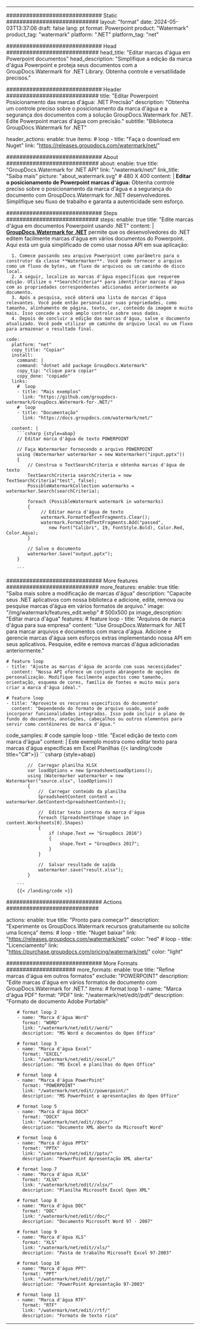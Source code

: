
---
############################# Static ############################
layout: "format"
date:  2024-05-03T13:37:06
draft: false
lang: pt
format: Powerpoint
product: "Watermark"
product_tag: "watermark"
platform: ".NET"
platform_tag: "net"

############################# Head ############################
head_title: "Editar marcas d'água em Powerpoint documentos"
head_description: "Simplifique a edição da marca d'água Powerpoint e proteja seus documentos com a GroupDocs.Watermark for .NET Library. Obtenha controle e versatilidade precisos."

############################# Header ############################
title: "Editar Powerpoint Posicionamento das marcas d'água: .NET Precisão" 
description: "Obtenha um controle preciso sobre o posicionamento da marca d'água e a segurança dos documentos com a solução GroupDocs.Watermark for .NET. Edite Powerpoint marcas d'água com precisão."
subtitle: "Biblioteca GroupDocs.Watermark for .NET" 

header_actions:
  enable: true
  items:
    #  loop
    - title: "Faça o download em Nuget"
      link: "https://releases.groupdocs.com/watermark/net/"
      
############################# About ############################
about:
    enable: true
    title: "GroupDocs.Watermark for .NET API"
    link: "/watermark/net/"
    link_title: "Saiba mais"
    picture: "about_watermark.svg" # 480 X 400
    content: |
       **Editar o posicionamento de Powerpoint marcas d'água:** Obtenha controle preciso sobre o posicionamento da marca d'água e a segurança do documento com GroupDocs.Watermark for .NET desenvolvedores. Simplifique seu fluxo de trabalho e garanta a autenticidade sem esforço.

############################# Steps ############################
steps:
    enable: true
    title: "Edite marcas d'água em documentos Powerpoint usando .NET"
    content: |
      **[GroupDocs.Watermark for .NET](https://products.groupdocs.com/watermark/net/)** permite que os desenvolvedores do .NET editem facilmente marcas d'água em vários documentos do Powerpoint. Aqui está um guia simplificado de como usar nossa API em sua aplicação:
      
      1. Comece passando seu arquivo Powerpoint como parâmetro para o construtor da classe **Watermarker**. Você pode fornecer o arquivo como um fluxo de bytes, um fluxo de arquivos ou um caminho de disco local.
      2. A seguir, localize as marcas d'água específicas que requerem edição. Utilize o **SearchCriteria** para identificar marcas d'água com as propriedades correspondentes adicionadas anteriormente ao documento.
      3. Após a pesquisa, você obterá uma lista de marcas d'água relevantes. Você pode então personalizar suas propriedades, como tamanho, alinhamento de página, texto, cor, conteúdo da imagem e muito mais. Isso concede a você amplo controle sobre seus dados.
      4. Depois de concluir a edição das marcas d'água, salve o documento atualizado. Você pode utilizar um caminho de arquivo local ou um fluxo para armazenar o resultado final.
   
    code:
      platform: "net"
      copy_title: "Copiar"
      install:
        command: |
        command: "dotnet add package GroupDocs.Watermark"
        copy_tip: "clique para copiar"
        copy_done: "copiado"
      links:
        #  loop
        - title: "Mais exemplos"
          link: "https://github.com/groupdocs-watermark/GroupDocs.Watermark-for-.NET/"
        #  loop
        - title: "Documentação"
          link: "https://docs.groupdocs.com/watermark/net/"
          
      content: |
        ```csharp {style=abap}
        // Editar marca d'água de texto POWERPOINT

        // Faça Watermarker fornecendo o arquivo POWERPOINT
        using (Watermarker watermarker = new Watermarker("input.pptx"))
        {
            // Construa o TextSearchCriteria e obtenha marcas d'água de texto
            TextSearchCriteria searchCriteria = new TextSearchCriteria("test", false);
            PossibleWatermarkCollection watermarks = watermarker.Search(searchCriteria);

            foreach (PossibleWatermark watermark in watermarks)
            {
                 // Editar marca d'água de texto
                 watermark.FormattedTextFragments.Clear();
                 watermark.FormattedTextFragments.Add("passed", 
                    new Font("Calibri", 19, FontStyle.Bold), Color.Red, Color.Aqua);
            }

            // Salve o documento
            watermarker.Save("output.pptx");
        }
        
        ```            

############################# More features ############################
more_features:
  enable: true
  title: "Saiba mais sobre a modificação de marcas d'água"
  description: "Capacite seus .NET aplicativos com nossa biblioteca e adicione, edite, remova ou pesquise marcas d'água em vários formatos de arquivo."
  image: "/img/watermark/features_edit.webp" # 500x500 px
  image_description: "Editar marca d'água"
  features:
    # feature loop
    - title: "Arquivos de marca d'água para sua empresa"
      content: "Use GroupDocs.Watermark for .NET para marcar arquivos e documentos com marca d'água. Adicione e gerencie marcas d'água sem esforços extras implementando nossa API em seus aplicativos. Pesquise, edite e remova marcas d'água adicionadas anteriormente."

    # feature loop
    - title: "Ajuste as marcas d'água de acordo com suas necessidades"
      content: "Nossa API oferece um conjunto abrangente de opções de personalização. Modifique facilmente aspectos como tamanho, orientação, esquema de cores, família de fontes e muito mais para criar a marca d'água ideal."

    # feature loop
    - title: "Aproveite os recursos específicos do documento"
      content: "Dependendo do formato de arquivo usado, você pode incorporar funcionalidades integradas. Isso pode incluir o plano de fundo do documento, anotações, cabeçalhos ou outros elementos para servir como contêineres de marca d'água."
      
  code_samples:
    # code sample loop
    - title: "Excel edição de texto com marca d'água"
      content: |
        Este exemplo mostra como editar texto para marcas d'água específicas em Excel Planilhas
        {{< landing/code title="C#">}}
        ```csharp {style=abap}
        
            //  Carregar planilha XLSX
            var loadOptions = new SpreadsheetLoadOptions();
            using (Watermarker watermarker = new Watermarker("source.xlsx", loadOptions))
            {
                //  Carregar conteúdo da planilha
                SpreadsheetContent content = watermarker.GetContent<SpreadsheetContent>();

                //  Editar texto interno da marca d'água
                foreach (SpreadsheetShape shape in content.Worksheets[0].Shapes)
                {
                    if (shape.Text == "GroupDocs 2016")
                    {
                        shape.Text = "GroupDocs 2017";
                    }
                }

                //  Salvar resultado de saída
                watermarker.save("result.xlsx");
            }

        ```
        {{< /landing/code >}}


############################# Actions ############################

actions:
  enable: true
  title: "Pronto para começar?"
  description: "Experimente os GroupDocs.Watermark recursos gratuitamente ou solicite uma licença"
  items:
    #  loop
    - title: "Nuget baixar"
      link: "https://releases.groupdocs.com/watermark/net/"
      color: "red"
        #  loop
    - title: "Licenciamento"
      link: "https://purchase.groupdocs.com/pricing/watermark/net/"
      color: "light"


############################# More Formats #####################
more_formats:
    enable: true
    title: "Refine marcas d'água em outros formatos"
    exclude: "POWERPOINT"
    description: "Edite marcas d'água em vários formatos de documento com GroupDocs.Watermark for .NET."
    items: 
        # format loop 1
        - name: "Marca d'água PDF"
          format: "PDF"
          link: "/watermark/net/edit//pdf/"
          description: "Formato de documento Adobe Portable"

        # format loop 2
        - name: "Marca d'água Word"
          format: "WORD"
          link: "/watermark/net/edit//word/"
          description: "MS Word e documentos do Open Office"
          
        # format loop 3
        - name: "Marca d'água Excel"
          format: "EXCEL"
          link: "/watermark/net/edit//excel/"
          description: "MS Excel e planilhas do Open Office"

        # format loop 4
        - name: "Marca d'água PowerPoint"
          format: "POWERPOINT"
          link: "/watermark/net/edit//powerpoint/"
          description: "MS PowerPoint e apresentações do Open Office"

        # format loop 5
        - name: "Marca d'água DOCX"
          format: "DOCX"
          link: "/watermark/net/edit//docx/"
          description: "Documento XML aberto da Microsoft Word"
          
        # format loop 6
        - name: "Marca d'água PPTX"
          format: "PPTX"
          link: "/watermark/net/edit//pptx/"
          description: "PowerPoint Apresentação XML aberta"
          
        # format loop 7
        - name: "Marca d'água XLSX"
          format: "XLSX"
          link: "/watermark/net/edit//xlsx/"
          description: "Planilha Microsoft Excel Open XML"

        # format loop 8
        - name: "Marca d'água DOC"
          format: "DOC"
          link: "/watermark/net/edit//doc/"
          description: "Documento Microsoft Word 97 - 2007"

        # format loop 9
        - name: "Marca d'água XLS"
          format: "XLS"
          link: "/watermark/net/edit//xls/"
          description: "Pasta de trabalho Microsoft Excel 97-2003"

        # format loop 10
        - name: "Marca d'água PPT"
          format: "PPT"
          link: "/watermark/net/edit//ppt/"
          description: "PowerPoint Apresentação 97-2003"

        # format loop 11
        - name: "Marca d'água RTF"
          format: "RTF"
          link: "/watermark/net/edit//rtf/"
          description: "Formato de texto rico"

---